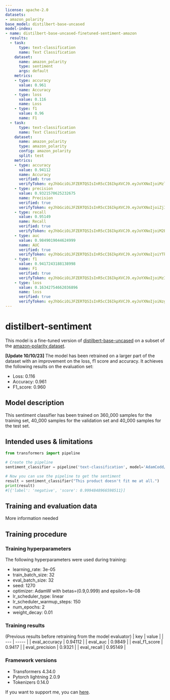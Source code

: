 ```yaml
---
license: apache-2.0
datasets:
- amazon_polarity
base_model: distilbert-base-uncased
model-index:
- name: distilbert-base-uncased-finetuned-sentiment-amazon
  results:
  - task:
      type: text-classification
      name: Text Classification
    dataset:
      name: amazon_polarity
      type: sentiment
      args: default
    metrics:
    - type: accuracy
      value: 0.961
      name: Accuracy
    - type: loss
      value: 0.116
      name: Loss
    - type: f1
      value: 0.96
      name: F1
  - task:
      type: text-classification
      name: Text Classification
    dataset:
      name: amazon_polarity
      type: amazon_polarity
      config: amazon_polarity
      split: test
    metrics:
    - type: accuracy
      value: 0.94112
      name: Accuracy
      verified: true
      verifyToken: eyJhbGciOiJFZERTQSIsInR5cCI6IkpXVCJ9.eyJoYXNoIjoiMzlmMzdhYjNmN2U0NDBkM2U5ZDgwNzc3YjE1OGE4MWUxMDY1N2U0ODc0YzllODE5ODIyMzdkOWFhNzVjYmI5MyIsInZlcnNpb24iOjF9.3nlcLa4IpPQtklp7_U9XzC__Q_JVf_cWs6JVVII8trhX5zg_q9HEyQOQs4sRf6O-lIJg8zb3mgobZDJShuSJAQ
    - type: precision
      value: 0.9321570625232675
      name: Precision
      verified: true
      verifyToken: eyJhbGciOiJFZERTQSIsInR5cCI6IkpXVCJ9.eyJoYXNoIjoiZjI2MDY4NGNlYjhjMGMxODBiNTc2ZjM5YzY1NjkxNTU4MDA2ZDIyY2QyZjUyZmE4YWY0N2Y1ODU5YTc2ZDM0NiIsInZlcnNpb24iOjF9.egEikTa2UyHV6SAGkHJKaa8FRwGHoZmJRCmqUQaJqeF5yxkz2V-WeCHoWDrCXsHCbXEs8UhLlyo7Lr83BPfkBg
    - type: recall
      value: 0.95149
      name: Recall
      verified: true
      verifyToken: eyJhbGciOiJFZERTQSIsInR5cCI6IkpXVCJ9.eyJoYXNoIjoiM2E3M2Y3MDU4ZTM2YjdlZjQ0NTY3NGYwMmQ3NTk5ZmZkZWUwZWZiZDZjNjk2ZWE5MmY4MmZiM2FmN2U2M2QyNCIsInZlcnNpb24iOjF9.4VNbiWRmSee4cxuIZ5m7bN30i4BpK7xtHQ1BF8AuFIXkWQgzOmGdX35bLhLGWW8KL3ClA4RDPVBKYCIrw0YUBw
    - type: auc
      value: 0.9849019044624999
      name: AUC
      verified: true
      verifyToken: eyJhbGciOiJFZERTQSIsInR5cCI6IkpXVCJ9.eyJoYXNoIjoiYTkwODk2ZTUwOTViNjBhYTU0ODk1MDA3MDY1NDkyZDc2YmRlNTQzNDE3YmE3YTVkYjNhN2JmMDAxZWQ0NjUxZSIsInZlcnNpb24iOjF9.YEr6OhqOL7QnqYqjUTQFMdkgU_uS1-vVnkJtn_-1UwSoX754UV_bL9S9KSH3DX4m5QFoRXdZxfeOocm1JbzaCA
    - type: f1
      value: 0.9417243188138998
      name: F1
      verified: true
      verifyToken: eyJhbGciOiJFZERTQSIsInR5cCI6IkpXVCJ9.eyJoYXNoIjoiMzIyMmViNTQ3ZGU0M2I5ZmRjOGI1OWMwZGEwYmE5OGU5YTZlZTkzZjdkOTQ4YzJmOTc2MDliMDY4NDQ1NGRlNyIsInZlcnNpb24iOjF9.p05MGHTfHTAzp4u-qfiIn6Zmh5c3TW_uwjXWgbb982pL_oCILQb6jFXqhPpWXL321fPye7qaUVbGhcTJd8sdCA
    - type: loss
      value: 0.16342754662036896
      name: loss
      verified: true
      verifyToken: eyJhbGciOiJFZERTQSIsInR5cCI6IkpXVCJ9.eyJoYXNoIjoiNzgxMDc4M2IxYjhkNjRhZmYyNzY1MTNkNzhmYjk2NmU1NjFiOTk1NDIzNzI1ZGU3MDYyYjQ2YmQ1NTI2N2NhMyIsInZlcnNpb24iOjF9.Zuf0nzn8XdvwRChKtE9CwJ0pgpc6Zey6oTR3jRiSkvNY2sNbo2bvAgFimGzgGYkDvRvYkTCXzCyxdb27l3QnAg
---
```


# distilbert-sentiment

This model is a fine-tuned version of [distilbert-base-uncased](https://huggingface.co/distilbert-base-uncased) on a subset of the [amazon-polarity dataset](https://huggingface.co/datasets/amazon_polarity).

<b>[Update 10/10/23]</b> The model has been retrained on a larger part of the dataset with an improvement on the loss, f1 score and accuracy. It achieves the following results on the evaluation set:
- Loss: 0.116
- Accuracy: 0.961
- F1_score: 0.960

## Model description

This sentiment classifier has been trained on 360_000 samples for the training set, 40_000 samples for the validation set and 40_000 samples for the test set.

## Intended uses & limitations
```python
from transformers import pipeline

# Create the pipeline
sentiment_classifier = pipeline('text-classification', model='AdamCodd/distilbert-base-uncased-finetuned-sentiment-amazon')

# Now you can use the pipeline to get the sentiment
result = sentiment_classifier("This product doesn't fit me at all.")
print(result)
#[{'label': 'negative', 'score': 0.9994848966598511}]
```

## Training and evaluation data

More information needed

## Training procedure

### Training hyperparameters

The following hyperparameters were used during training:
- learning_rate: 3e-05
- train_batch_size: 32
- eval_batch_size: 32
- seed: 1270
- optimizer: AdamW with betas=(0.9,0.999) and epsilon=1e-08
- lr_scheduler_type: linear
- lr_scheduler_warmup_steps: 150
- num_epochs: 2
- weight_decay: 0.01

### Training results
(Previous results before retraining from the model evaluator)
| key | value |
| --- | ----- |
| eval_accuracy | 0.94112 |
| eval_auc | 0.9849 |
| eval_f1_score | 0.9417 |
| eval_precision | 0.9321 |
| eval_recall | 0.95149 |
### Framework versions

- Transformers 4.34.0
- Pytorch lightning 2.0.9
- Tokenizers 0.14.0

If you want to support me, you can [here](https://ko-fi.com/adamcodd).